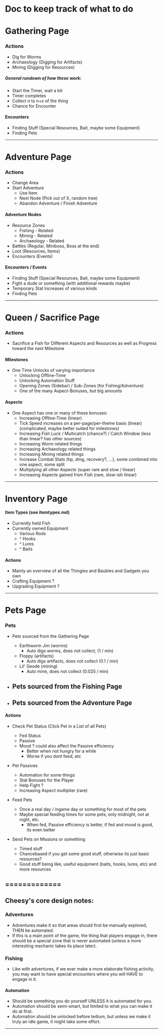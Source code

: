 # Doc to keep track of what to do

# Gathering Page

### Actions
- Dig for Worms
- Archaeology (Digging for Artifacts)
- Mining (Digging for Resources)

##### General rundown of how these work:
- Start the Timer, wait a bit
- Timer completes
- Collect n to n+x of the thing
- Chance for Encounter

#### Encounters
- Finding Stuff (Special Resources, Bait, maybe some Equipment)
- Finding Pets
----------



# Adventure Page

### Actions
- Change Area
- Start Adventure
    - Use Item
    - Next Node (Pick out of X, random tree)
    - Abandon Adventure / Finish Adventure

#### Adventure Nodes
- Resource Zones
    - Fishing - Related
    - Mining - Related
    - Archaeology - Related
- Battles (Regular, Miniboss, Boss at the end)
- Loot (Resources, Items)
- Encounters (Events)

#### Encounters / Events
- Finding Stuff (Special Resources, Bait, maybe some Equipment)
- Fight a dude or something (with additional rewards maybe)
- Temporary Stat Increases of various kinds
- Finding Pets
----------



# Queen / Sacrifice Page

### Actions
- Sacrifice a Fish for Different Aspects and Resources as well as Progress toward the next Milestone

#### Milestones
- One Time Unlocks of varying importance
	- Unlocking Offline-Time
	- Unlocking Automation Stuff
	- Opening Zones (Sidebar) / Sub-Zones (for Fishing/Adventure)
	- One of the many Aspect-Bonuses, but big amounts

#### Aspects
- One Aspect has one or many of these bonuses:
	- Increasing Offline-Time (linear)
	- Tick Speed increases on a per-page/per-theme basis (linear) (complicated, maybe better suited for milestones)
	- Increasing Fish Luck / Multicatch (chance?) / Catch Window (less than linear? has other sources)
	- Increasing Worm related things
	- Increasing Archaeology related things
	- Increasing Mining related things
	- Increase Combat Stats (hp, dmg, recovery?, ...), some combined into one aspect, some split
	- Multiplying all other Aspects (super rare and slow / linear)
	- Increasing Aspects gained from Fish (rare, slow-ish linear)
----------



# Inventory Page

#### Item Types (see itemtypes.md)
- Currently held Fish
- Currently owned Equipment
	- Various Rods
	- ^ Hooks
	- ^ Lures
	- ^ Baits

#### Actions
- Mainly an overview of all the Thingies and Baubles and Gadgets you own
- Crafting Equipment ?
- Upgrading Equipment ?
----------



# Pets Page

### Pets
- Pets sourced from the Gathering Page
	- Earthworm Jim (worms)
		- Auto digs worms, does not collect, (1 / min)
	- Floppy (artifacts)
		- Auto digs artifacts, does not collect (0.1 / min)
	- Lil' Geode (mining)
		- Auto mine, does not collect (0.025 / min)
		
- Pets sourced from the Fishing Page
	- 
		
- Pets sourced from the Adventure Page
	- 

#### Actions
- Check Pet Status (Click Pet in a List of all Pets)
	- Fed Status
	- Passive
	- Mood ? could also affect the Passive efficiency
		- Better when not hungry for a while
		- Worse if you dont feed, etc

- Pet Passives
	- Automation for some things
	- Stat Bonuses for the Player
	- Help Fight ?
	- Increasing Aspect multiplier (rare)

- Feed Pets
	- Once a real day / ingame day or something for most of the pets
	- Maybe special feeding times for some pets, only midnight, not at night, etc.
		- When fed, Passive efficiency is better, if fed and mood is good, its even better
	
- Send Pets on Missions or something
	- Timed stuff
	- Chancebased if you get some good stuff, otherwise its just basic resources?
	- Good stuff being like, useful equipment (baits, hooks, lures, etc) and more resources



=============
----------
## Cheesy's core design notes:

### Adventures
- Adventures make it so that areas should first be manually explored, THEN be automated.
- If this is a main point of the game, the thing that players engage in, there should be a special zone that is never automated (unless a more interesting mechanic takes its place later).

### Fishing
- Like with adventures, if we ever make a more elaborate fishing activity, you may want to have special encounters where you will HAVE to engage in it.

#### Automation
- Should be something you do yourself UNLESS it is automated for you.
- Automation should be semi-smart, but limited to what you can make it do at first.
- Automation should be unlocked before tedium, but unless we make it truly an idle game, it might take some effort.

----------